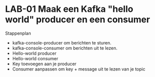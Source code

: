 # LAB-01 Maak een Kafka "hello world" producer en een consumer

Stappenplan
-   kafka-console-producer om berichten te sturen.
-   kafka-console-consumer om berichten uit te lezen.
-   Hello-world producer 
-   Hello-world consumer 
-   Key toevoegen aan je producer
-   Consumer aanpassen om key + message uit te lezen van je topic

